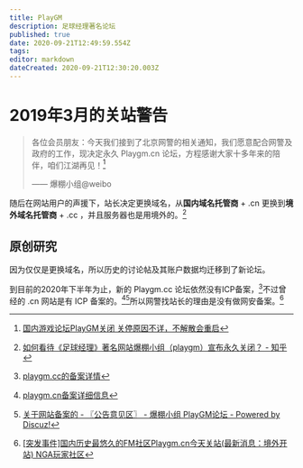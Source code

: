 ```yaml
---
title: PlayGM
description: 足球经理著名论坛
published: true
date: 2020-09-21T12:49:59.554Z
tags: 
editor: markdown
dateCreated: 2020-09-21T12:30:20.003Z
---
```


# 2019年3月的关站警告

> 各位会员朋友：今天我们接到了北京网警的相关通知，我们愿意配合网警及政府的工作，现决定永久 Playgm.cn 论坛，方程感谢大家十多年来的陪伴，咱们江湖再见！[^1]
>
> —— 爆棚小组@weibo

[^1]: [国内游戏论坛PlayGM关闭 关停原因不详，不解散会重启](https://archive.is/LNYua)

随后在网站用户的声援下，站长决定更换域名，从**国内域名托管商** + .cn 更换到**境外域名托管商** + .cc ，并且服务器也是用境外的。[^2]

[^2]: [如何看待《足球经理》著名网站爆棚小组（playgm）宣布永久关闭？ - 知乎](https://archive.is/2NhJC "https://www.zhihu.com/question/315468889")

## 原创研究

因为仅仅是更换域名，所以历史的讨论帖及其账户数据均迁移到了新论坛。

到目前的2020年下半年为止，新的 Playgm.cc 论坛依然没有ICP备案，[^3]不过曾经的 .cn 网站是有 ICP 备案的。[^4][^5]所以网警找站长的理由是没有做网安备案。[^6]

[^3]: [playgm.cc的备案详情](https://archive.is/Zmd5k "http://icp.chinaz.com/info?q=playgm.cc")

[^4]: [playgm.cn备案详细信息](https://archive.is/cMlqI "http://icp.chinaz.com/info?q=playgm.cn")

[^5]: [关于网站备案的 - 〖公告意见区〗 - 爆棚小组 PlayGM论坛 - Powered by Discuz!](https://archive.is/bJGp1 "http://www.playgm.cc/thread-718322-1-1.html")

[^6]: [[突发事件]国内历史最悠久的FM社区Playgm.cn今天关站(最新消息：境外开站) NGA玩家社区](https://archive.is/WwX7B)